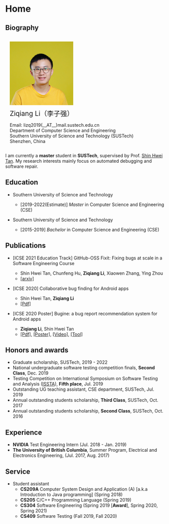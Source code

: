 # Home

## Biography
<style type="text/css">
  #avatar {
    padding-left: 1em;
    padding-bottom: 0.5em;
    display: inline-block;
  }

  #avatar img {
    max-width: 200px;
  }

  #brief {
    display: inline-block;
    padding-left: 1em;
    padding-right: 1em;
    vertical-align: top;
  }

  .row {
    width: 100%;
    padding-top: 1em;
  }
</style>

<div class="row">
  <div id="avatar">
    <img src="./avatar.jpg" alt="protrait">
  </div>
  <div id="brief">
    <span style="font-size:1.5em;">Ziqiang Li（李子强）</span>
    <p>Email: lizq2019(__AT__)mail.sustech.edu.cn<br>
      Department of Computer Science and Engineering<br>
      Southern University of Science and Technology (SUSTech)<br>
      Shenzhen, China</p>
  </div>
</div>

I am currently a **master** student in **SUSTech**, supervised by Prof. [Shin Hwei Tan](https://www.shinhwei.com/). My research interests mainly focus on automated debugging and software repair.

## Education

* Southern University of Science and Technology
  * \[2019-2022(Estimate)\] *Master* in Computer Science and Engineering (CSE)

* Southern University of Science and Technology
  * \[2015-2019\] *Bachelor* in Computer Science and Engineering (CSE)

## Publications

* \[ICSE 2021 Education Track\] GitHub-OSS Fixit: Fixing bugs at scale in a Software Engineering Course
  * Shin Hwei Tan, Chunfeng Hu, **Ziqiang Li**, Xiaowen Zhang, Ying Zhou
  * [\[arxiv\]](https://arxiv.org/abs/2011.14392)

* \[ICSE 2020\] Collaborative bug finding for Android apps
  * Shin Hwei Tan, **Ziqiang Li**
  * [\[Pdf\]](./collab-bug-finding.pdf)

* \[ICSE 2020 Poster\] Bugine: a bug report recommendation system for Android apps
  * **Ziqiang Li**, Shin Hwei Tan
  * [\[Pdf\]](./ziqiang-icse2020-poster-preprint.pdf), [\[Poster\]](./ziqiang-icse2020-poster.pdf), [\[Video\]](https://youtu.be/v9qcGVhUIyI), [\[Tool\]](https://github.com/liziwl/Bugine)

## Honors and awards

- Graduate scholarship, SUSTech, 2019 - 2022
- National undergraduate software testing competition finals, **Second Class**, Dec. 2019
- Testing Competition on International Symposium on Software Testing and Analysis ([ISSTA](https://conf.researchr.org/track/issta-2019/isstatestcomp-2019-papers)), **Fifth place**, Jul. 2019
- Outstanding UG teaching assistant, CSE department, SUSTech, Jul. 2019
- Annual outstanding students scholarship, **Third Class**, SUSTech, Oct. 2017
- Annual outstanding students scholarship, **Second Class**, SUSTech, Oct. 2016

## Experience

* **NVIDIA** Test Engineering Intern (Jul. 2018 - Jan. 2019)
* **The University of British Columbia**, Summer Program, Electrical and Electronics Engineering, (Jul. 2017, Aug. 2017)

## Service 

* Student assistant
  * **CS209A** Computer System Design and Application (A) \[a.k.a Introduction to Java programming\] (Spring 2018)
  * **CS205** C/C++ Programming Language (Spring 2019)
  * **CS304** Software Engineering (Spring 2019 [**Award**], Spring 2020, Spring 2021)
  * **CS409** Software Testing (Fall 2019, Fall 2020)
